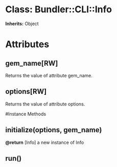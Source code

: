 # Class: Bundler::CLI::Info
**Inherits:** Object
    



# Attributes
## gem_name[RW] [](#attribute-i-gem_name)
Returns the value of attribute gem_name.

## options[RW] [](#attribute-i-options)
Returns the value of attribute options.


#Instance Methods
## initialize(options, gem_name) [](#method-i-initialize)

**@return** [Info] a new instance of Info

## run() [](#method-i-run)

